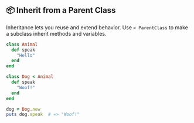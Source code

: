 ## 📦 Inherit from a Parent Class
Inheritance lets you reuse and extend behavior. Use `< ParentClass` to make a subclass inherit methods and variables.

```ruby
class Animal
  def speak
    "Hello"
  end
end

class Dog < Animal
  def speak
    "Woof!"
  end
end

dog = Dog.new
puts dog.speak  # => "Woof!"
```